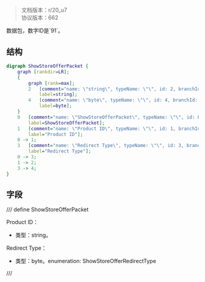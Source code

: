 # <!-- md:samp ShowStoreOfferPacket -->

> 文档版本：r/20_u7<br/>协议版本：662

<!-- md:samp ShowStoreOfferPacket -->数据包，数字ID是`91`。

## 结构

```dot
digraph ShowStoreOfferPacket {
	graph [rankdir=LR];
	{
		graph [rank=max];
		2	[comment="name: \"string\", typeName: \"\", id: 2, branchId: 0, recurseId: -1, attributes: 512, notes: \"\"",
			label=string];
		4	[comment="name: \"byte\", typeName: \"\", id: 4, branchId: 0, recurseId: -1, attributes: 512, notes: \"\"",
			label=byte];
	}
	0	[comment="name: \"ShowStoreOfferPacket\", typeName: \"\", id: 0, branchId: 91, recurseId: -1, attributes: 0, notes: \"\"",
		label=ShowStoreOfferPacket];
	1	[comment="name: \"Product ID\", typeName: \"\", id: 1, branchId: 0, recurseId: -1, attributes: 0, notes: \"\"",
		label="Product ID"];
	0 -> 1;
	3	[comment="name: \"Redirect Type\", typeName: \"\", id: 3, branchId: 0, recurseId: -1, attributes: 0, notes: \"enumeration: ShowStoreOfferRedirectType\"",
		label="Redirect Type"];
	0 -> 3;
	1 -> 2;
	3 -> 4;
}

```

## 字段

/// define
ShowStoreOfferPacket

Product ID：<!-- md:samp string -->

- 类型：string。

Redirect Type：<!-- md:samp byte -->

- 类型：byte。enumeration: ShowStoreOfferRedirectType


///
